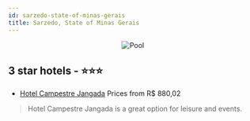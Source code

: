```yaml
---
id: sarzedo-state-of-minas-gerais
title: Sarzedo, State of Minas Gerais
---
```


<center><img src="https://static.hotelurbano.com/reservas/prod0/5/5407/5588286c24105_piscina 2.jpg" alt="Pool" /></center>


##  3 star hotels - ⭐️⭐️⭐️

-    [Hotel Campestre Jangada](https://us.hurb.com/hotels/sarzedo/hotel-campestre-jangada-5407?cmp=18055) Prices from R$ 880,02
   > Hotel Campestre Jangada is a great option for leisure and events.
